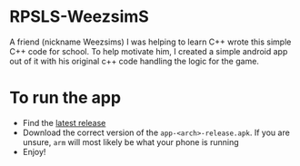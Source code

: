 # RPSLS-WeezsimS
A friend (nickname Weezsims) I was helping to learn C++ wrote this simple C++ code for school. To help motivate him, I created a simple android app out of it with his original c++ code handling the logic for the game.

# To run the app
- Find the [latest release](https://github.com/smac89/RPSLS-WeezsimS/releases)
- Download the correct version of the `app-<arch>-release.apk`. If you are unsure, `arm` will most likely be what your phone is running
- Enjoy!
